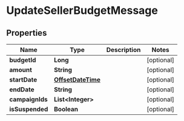 
# UpdateSellerBudgetMessage

## Properties
Name | Type | Description | Notes
------------ | ------------- | ------------- | -------------
**budgetId** | **Long** |  |  [optional]
**amount** | **String** |  |  [optional]
**startDate** | [**OffsetDateTime**](OffsetDateTime.md) |  |  [optional]
**endDate** | **String** |  |  [optional]
**campaignIds** | **List&lt;Integer&gt;** |  |  [optional]
**isSuspended** | **Boolean** |  |  [optional]



